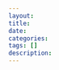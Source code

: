 ```yaml
---
layout: 
title: 
date: 
categories: 
tags: []
description: 
---
```


<!--
今年一年之内數場比賽都考到了樹上倍增LCA。（可見其之重要性）

於是，我們不如來復習一波。。


<h3><strong>LCA（Least Common Ancestors）</strong></h3>
<h5><strong>即最近公共祖先，是指在有根树中，找出某两个结点u和v最近的公共祖先。</strong></h5>
<h4><strong>常见解法一般有三种</strong></h4>
<h4><strong>这里讲解一种在线算法—倍增</strong></h4>
<hr>
<p><strong>首先我们定义fa[u][j]表示结点u的第2^j祖先</strong> <br /><br />
那么要怎么求出全部的fa数组呢</p>
<p><strong>不难发现fa[u][0]就是u的父亲结点</strong> <br /><br />
这些父亲结点我们可以直接初始化</p>
<p>对于其他结点则有 <br /><br />
<strong>fa[u][j]=fa[ fa[u][j-1] ] [j-1]</strong> <br /><br />
什么意思呢 <br /><br />
u的第2^(j-1)祖先的第2^(j-1)祖先 就是u的第2^j祖先（有点像快速幂那样分解）</p>
<hr>
<h4><strong>预处理各节点深度+初始fa[u][0]</strong></h4>
<pre class="prettyprint linenums"><code>void dfs(int u,int pa)
{
    dep[u]=dep[pa]+1;
    fa[u][0]=pa;
    for(int i=head[u];i;i=E[i].nxt)
    {
        int v=E[i].v;
        if(v!=pa) dfs(v,u);
    }
}</code></pre>
<h4><strong>预处理fa数组</strong></h4>
<pre class="prettyprint linenums"><code>for(int i=1;(1&lt;&lt;i)&lt;=n;i++)
for(int u=1;u&lt;=n;u++)
fa[u][i]=fa[ fa[u][i-1] ][i-1];</code></pre>
<hr>
<p>预处理之后怎么求解LCA(u，v)呢 <br /><br />
我么先假定dep[u]&gt;dep[v] <br /><br />
则两点深度差 d=dep[u]-dep[v]</p>
<p>现在我们要做的是把u升到与v同样的深度 <br /><br />
怎么做呢？ 先贴代码</p>
<pre class="prettyprint linenums"><code>for(int i=0;(1&lt;&lt;i)&lt;=d;i++)
if( (1&lt;&lt;i) &amp; d ) x=fa[x][i];</code></pre>
<p>对于任意一个d <br /><br />
<strong>我们都能将其分解为d=2^p1+2^p2+……2^pi</strong> <br /><br />
这可以用二进制实现 <br /><br />
例如d=5 ，5的二进制是101 <br /><br />
我们将其分解为100+1 <br /><br />
而100的十进制是4，1的十进制是1！！！ <br /><br />
4=2^2   1=2^0 <br /><br />
5=2^2 +2^0 <br /><br />
是不是好神奇！！！！(欢呼)</p>
<p>应用到这里 <br /><br />
<strong>就是查询d的二进制哪些位是1</strong> <br /><br />
<strong>查询到第i位为1</strong> <br /><br />
<strong>我们就将u向上升2^i个深度</strong> <br /><br />
这样一定能升到与v同深度</p>
<p><strong>(注意二进制最右边一位是第0号位)</strong></p>
<pre class="prettyprint linenums"><code>if( (1&lt;&lt;i) &amp; d )</code></pre>
<p><strong>这一段用来检查d的二进制下第i位是否为1</strong></p>
<hr>
<p>抬升到相同高度后就可以开始查询LCA了 <br /><br />
同样先上代码</p>
<pre class="prettyprint linenums"><code>for(int i=(int)log(n);i&gt;=0;i--)
{
    if(fa[x][i]!=fa[y][i])
    {
        x=fa[x][i];
        y=fa[y][i];
        }
    }
    return fa[x][0];
}</code></pre>
<p>大体思路就是 <br /><br />
<strong>从u和v最远的祖先开始</strong> <br /><br />
<strong>如果u的第2^i祖先等于  v的第2^i祖先，就不移动</strong> <br /><br />
<strong>否则u和v同时上移2^i个深度</strong> <br /><br />
<strong>最后u的父亲一定是u和v的LCA</strong> <br /><br />
(其实蒟蒻不是特别理解其中的玄学道理，但手动模拟了几组发现真的是这样） <br /><br />
妙啊~妙啊~</p>
<hr>
<p>最后贴上一份完整代码</p>
<h4><a href="https://www.luogu.org/problemnew/show/P3379" rel="external nofollow noreferrer">模板题传送门啦~啦~啦~</a></h4>
<pre class="prettyprint linenums"><code>#include&lt;iostream&gt;
#include&lt;cstdio&gt;
#include&lt;vector&gt;
#include&lt;algorithm&gt;
#include&lt;queue&gt;
#include&lt;cstring&gt;
#include&lt;cmath&gt;
using namespace std;

int read()
{
    int f=1,x=0;
    char ss=getchar();
    while(ss&lt;'0'||ss&gt;'9'){if(ss=='-')f=-1;ss=getchar();}
    while(ss&gt;='0'&amp;&amp;ss&lt;='9'){x=x*10+ss-'0';ss=getchar();}
    return x*f;
}

void print(int x)
{
    if(x&lt;0){putchar('-');x=-x;}
    if(x&gt;9) print(x/10);
    putchar(x%10+'0');
}

int n,m,s;
int tot;
struct node{int v,nxt;}E[1000010];
int head[1000010];
int fa[5000010][25];
int dep[1000010];

void add(int u,int v)
{
    E[++tot].nxt=head[u];
    E[tot].v=v;
    head[u]=tot;
}

void dfs(int u,int pa)
{
    dep[u]=dep[pa]+1;
    fa[u][0]=pa;
    for(int i=head[u];i;i=E[i].nxt)
    {
        int v=E[i].v;
        if(v!=pa) dfs(v,u);
    }
}

int lca(int x,int y)
{
    if(dep[x]-dep[y]&lt;0) swap(x,y);//将u设为深度较深的结点
    int d=dep[x]-dep[y];

    for(int i=0;(1&lt;&lt;i)&lt;=d;i++)
    if( (1&lt;&lt;i) &amp; d ) x=fa[x][i];//抬升

    if(x==y) return x;//抬升后x==y，则其LCA就是y(或此时的x)
    else
    {
        for(int i=(int)log(n);i&gt;=0;i--)
        {
            if(fa[x][i]!=fa[y][i])
            {
                x=fa[x][i];
                y=fa[y][i];
            }
        }
        return fa[x][0];
    }
}

int main()
{
    n=read();m=read();s=read();
    for(int i=1;i&lt;=n-1;i++)
    {
        int x=read(),y=read();
        add(x,y);add(y,x);
    }

    dfs(s,-1);
    //无根树转有根树，在这里调用是pa要设为-1

    //预处理fa数组
    for(int i=1;(1&lt;&lt;i)&lt;=n;i++)
    for(int u=1;u&lt;=n;u++)
    fa[u][i]=fa[ fa[u][i-1] ][i-1];

    while(m--)
    {
        int x=read(),y=read();
        int ans=lca(x,y);
        print(ans); printf("\n");
    }
    return 0;
} </code></pre>


-->

